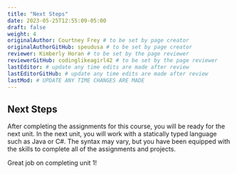 ```yaml
---
title: "Next Steps"
date: 2023-05-25T12:55:09-05:00
draft: false
weight: 4
originalAuthor: Courtney Frey # to be set by page creator
originalAuthorGitHub: speudusa # to be set by page creator
reviewer: Kimberly Horan # to be set by the page reviewer
reviewerGitHub: codinglikeagirl42 # to be set by the page reviewer
lastEditor: # update any time edits are made after review
lastEditorGitHub: # update any time edits are made after review
lastMod: # UPDATE ANY TIME CHANGES ARE MADE
---
```


## Next Steps

After completing the assignments for this course, you will be ready for the next unit.  In the next unit, you will work with a statically typed language such as Java or C#.  The syntax may vary, but you have been equipped with the skills to complete all of the assignments and projects.  

Great job on completing unit 1!  
